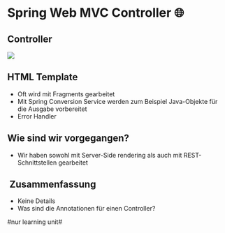 
# Spring Web MVC Controller 🌐

## Controller
![][image-1]

## HTML Template

- Oft wird mit Fragments gearbeitet
- Mit Spring Conversion Service werden zum Beispiel Java-Objekte für die Ausgabe vorbereitet
- Error Handler

## Wie sind wir vorgegangen?

- Wir haben sowohl mit Server-Side rendering als auch mit REST-Schnittstellen gearbeitet

##  Zusammenfassung
- Keine Details
- Was sind die Annotationen für einen Controller?


[image-1]:	assets/Bildschirmfoto%202022-12-18%20um%2010.05.05.png

#nur learning unit#